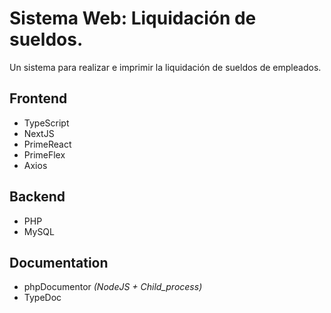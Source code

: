 # Sistema Web: Liquidación de sueldos.

Un sistema para realizar e imprimir la liquidación de sueldos de empleados.

## Frontend

* TypeScript
* NextJS
* PrimeReact
* PrimeFlex
* Axios

## Backend

* PHP
* MySQL

## Documentation

* phpDocumentor *(NodeJS + Child_process)*
* TypeDoc